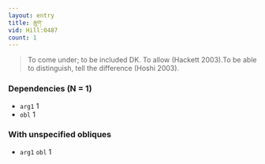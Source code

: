 ```yaml
---
layout: entry
title: ཆུག་
vid: Hill:0487
count: 1
---
```

> To come under; to be included DK\. To allow (Hackett 2003)\.To be able to distinguish, tell the difference (Hoshi 2003)\.


### Dependencies (N = 1)
* `arg1` 1
* `obl` 1


### With unspecified obliques
* `arg1` `obl` 1
